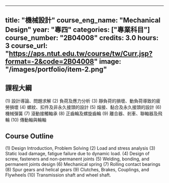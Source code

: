 
---
title: "機械設計"
course_eng_name: "Mechanical Design"
year: "專四"
categories: ["專業科目"]
course_number: "2B04008"
credits: 3.0
hours: 3
course_url: "https://aps.ntut.edu.tw/course/tw/Curr.jsp?format=-2&code=2B04008"
image: "/images/portfolio/item-2.png"
---

## 課程大綱

(1)	設計導論、問題求解
(2)	負荷及應力分析
(3)	靜負荷的損壞、動負荷導致的疲勞損壞
(4)	螺紋、扣件及非永久接頭的設計
(5)	熔接、黏合及永久接頭的設計
(6)	機械彈簧
(7)	滾動接觸軸承
(8)	正齒輪及螺旋齒輪
(9)	離合器、剎車、聯軸器及飛輪
(10) 傳動軸與輪軸

## Course Outline

(1)	Design Introduction, Problem Solving
(2)	Load and stress analysis
(3)	Static load damage, fatigue failure due  to dynamic load.
(4)	Design of screw, fasteners and non-permanent joints
(5)	Welding, bonding, and permanent joints design
(6)	Mechanical spring
(7)	Rolling contact bearings
(8)	Spur gears and helical gears
(9)	Clutches, Brakes, Couplings, and Flywheels
(10)	Transmission shaft and wheel shaft.
